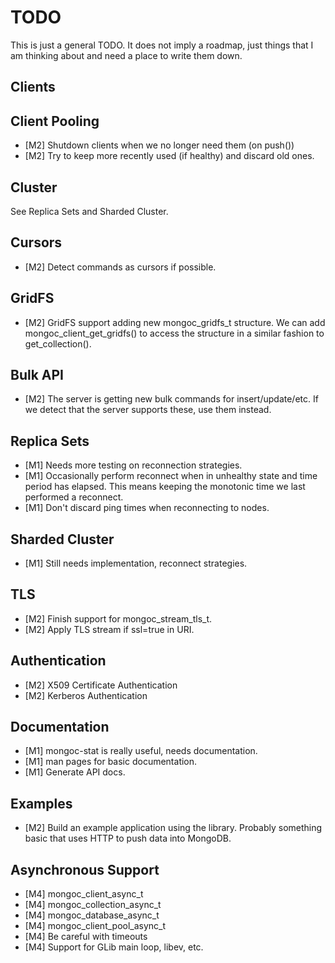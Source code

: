 # TODO

This is just a general TODO. It does not imply a roadmap, just things that
I am thinking about and need a place to write them down.

## Clients

## Client Pooling

 * [M2] Shutdown clients when we no longer need them (on push())
 * [M2] Try to keep more recently used (if healthy) and discard old ones.

## Cluster

See Replica Sets and Sharded Cluster.

## Cursors

 * [M2] Detect commands as cursors if possible.

## GridFS

 * [M2] GridFS support adding new mongoc_gridfs_t structure.
   We can add mongoc_client_get_gridfs() to access the structure
   in a similar fashion to get_collection().

## Bulk API

 * [M2] The server is getting new bulk commands for insert/update/etc.
   If we detect that the server supports these, use them instead.

## Replica Sets

 * [M1] Needs more testing on reconnection strategies.
 * [M1] Occasionally perform reconnect when in unhealthy state and
   time period has elapsed. This means keeping the monotonic time we
   last performed a reconnect.
 * [M1] Don't discard ping times when reconnecting to nodes.

## Sharded Cluster

 * [M1] Still needs implementation, reconnect strategies.

## TLS

 * [M2] Finish support for mongoc_stream_tls_t.
 * [M2] Apply TLS stream if ssl=true in URI.

## Authentication

 * [M2] X509 Certificate Authentication
 * [M2] Kerberos Authentication

## Documentation

 * [M1] mongoc-stat is really useful, needs documentation.
 * [M1] man pages for basic documentation.
 * [M1] Generate API docs.

## Examples

 * [M2] Build an example application using the library.
   Probably something basic that uses HTTP to push data into MongoDB.   

## Asynchronous Support

 * [M4] mongoc_client_async_t
 * [M4] mongoc_collection_async_t
 * [M4] mongoc_database_async_t
 * [M4] mongoc_client_pool_async_t
 * [M4] Be careful with timeouts
 * [M4] Support for GLib main loop, libev, etc.
